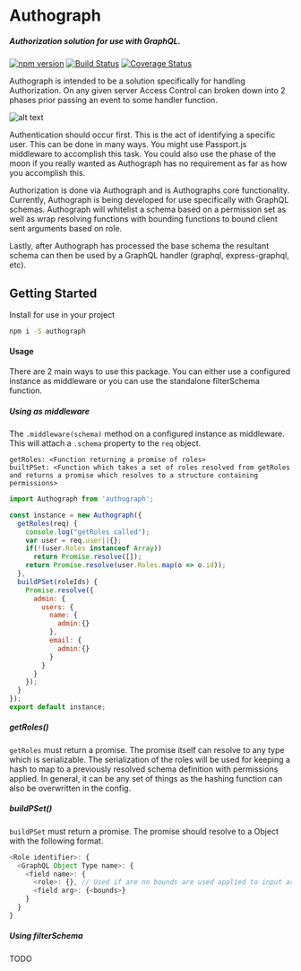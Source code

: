 Authograph
==========
##### Authorization solution for use with GraphQL.
[![npm version](https://badge.fury.io/js/authograph.svg)](https://badge.fury.io/js/authograph) [![Build Status](https://travis-ci.org/Goblinlordx/authograph.svg?branch=master)](https://travis-ci.org/Goblinlordx/authograph) [![Coverage Status](https://coveralls.io/repos/github/Goblinlordx/authograph/badge.svg?branch=master)](https://coveralls.io/github/Goblinlordx/authograph?branch=master)

Authograph is intended to be a solution specifically for handling Authorization.  On any given server Access Control can broken down into 2 phases prior passing an event to some handler function.

![alt text](https://github.com/Goblinlordx/authograph/raw/master/resources/a-a-h.png "Authentication -> Authorization -> Request Handler (REST, GraphQL, etc.)")



Authentication should occur first.  This is the act of identifying a specific user.  This can be done in many ways.  You might use Passport.js middleware to accomplish this task.  You could also use the phase of the moon if you really wanted as Authograph has no requirement as far as how you accomplish this.

Authorization is done via Authograph and is Authographs core functionality.  Currently, Authograph is being developed for use specifically with GraphQL schemas.  Authograph will whitelist a schema based on a permission set as well as wrap resolving functions with bounding functions to bound client sent arguments based on role.

Lastly, after Authograph has processed the base schema the resultant schema can then be used by a GraphQL handler (graphql, express-graphql, etc).


## Getting Started

Install for use in your project

```sh
npm i -S authograph
```

#### Usage
There are 2 main ways to use this package.  You can either use a configured instance as middleware or you can use the standalone filterSchema function.

##### Using as middleware
The ```.middleware(schema)``` method on a configured instance as middleware.  This will attach a ```.schema``` property to the ```req``` object.
```
getRoles: <Function returning a promise of roles>
builtPSet: <Function which takes a set of roles resolved from getRoles and returns a promise which resolves to a structure containing permissions>
```

```js
import Authograph from 'authograph';

const instance = new Authograph({
  getRoles(req) {
    console.log("getRoles called");
    var user = req.user||{};
    if(!(user.Roles instanceof Array))
      return Promise.resolve([]);
    return Promise.resolve(user.Roles.map(o => o.id));
  },
  buildPSet(roleIds) {
    Promise.resolve({
      admin: {
        users: {
          name: {
            admin:{}
          },
          email: {
            admin:{}
          }
        }
      }
    });
  }
});
export default instance;
```

##### getRoles()
```getRoles``` must return a promise.  The promise itself can resolve to any type which is serializable.  The serialization of the roles will be used for keeping a hash to map to a previously resolved schema definition with permissions applied.  In general, it can be any set of things as the hashing function can also be overwritten in the config.

##### buildPSet()
```buildPSet``` must return a promise.  The promise should resolve to a Object with the following format.
```js
<Role identifier>: {
  <GraphQL Object Type name>: {
    <field name>: {
      <role>: {}, // Used if are no bounds are used applied to input args for a role type
      <field arg>: {<bounds>}
    }
  }
}
```

##### Using filterSchema
TODO
